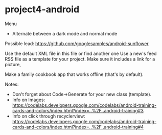 # project4-android

Menu
- Alternate between a dark mode and normal mode

Possible lead:
https://github.com/googlesamples/android-sunflower

Use the default XML file in this file or find another one Use a new's feed RSS file as a template for your project. Make sure it includes a link for a picture, 

Make a family cookbook app that works offline (that's by default).

Notes:
- Don't forget about Code->Generate for your new class (template).
- Info on Images: https://codelabs.developers.google.com/codelabs/android-training-cards-and-colors/index.html?index=..%2F..android-training#3
- Info on click through recyclerview: https://codelabs.developers.google.com/codelabs/android-training-cards-and-colors/index.html?index=..%2F..android-training#4
